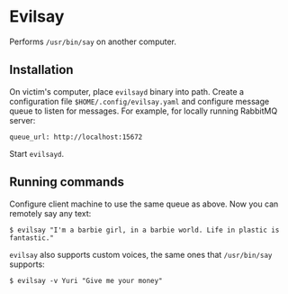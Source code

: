 # Evilsay

Performs `/usr/bin/say` on another computer.

## Installation

On victim's computer, place `evilsayd` binary into path. Create a configuration file `$HOME/.config/evilsay.yaml` and configure message queue to listen for messages. For example, for locally running RabbitMQ server:

```
queue_url: http://localhost:15672
```

Start `evilsayd`.


## Running commands

Configure client machine to use the same queue as above. Now you can remotely say any text:

```
$ evilsay "I'm a barbie girl, in a barbie world. Life in plastic is fantastic."
```

`evilsay` also supports custom voices, the same ones that `/usr/bin/say` supports:

```
$ evilsay -v Yuri "Give me your money"
```
